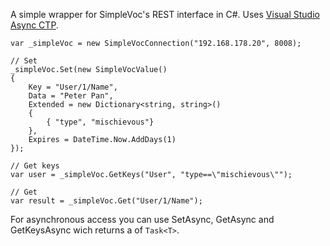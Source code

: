 ﻿A simple wrapper for SimpleVoc's REST interface in C#.
Uses [Visual Studio Async CTP](http://msdn.microsoft.com/en-us/vstudio/gg316360).

	var _simpleVoc = new SimpleVocConnection("192.168.178.20", 8008);
	
	// Set
	_simpleVoc.Set(new SimpleVocValue()
	{
		Key = "User/1/Name",
		Data = "Peter Pan",
		Extended = new Dictionary<string, string>()
		{
			{ "type", "mischievous"}
		},
		Expires = DateTime.Now.AddDays(1)
	});
	
	// Get keys
	var user = _simpleVoc.GetKeys("User", "type==\"mischievous\"");

	// Get
	var result = _simpleVoc.Get("User/1/Name");
	
For asynchronous access you can use SetAsync, GetAsync and GetKeysAsync wich returns a of `Task<T>`.